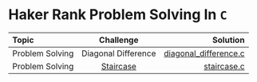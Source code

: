 # Haker Rank Problem Solving In ` C `
| Topic | Challenge | Solution |
| :---         |     :---:      |          ---: |
| Problem Solving|   Diagonal Difference  |[diagonal_difference.c](https://github.com/Mohamed-Silaya/Problem-Solving/tree/main/Haker-Rank/Basics/Diagonal%20Difference)   |
|  Problem Solving   |   [Staircase](https://www.hackerrank.com/challenges/staircase/problem?isFullScreen=true)  |[staircase.c](https://github.com/Mohamed-Silaya/Problem-Solving/tree/main/Haker-Rank/Basics/Staircase)|
